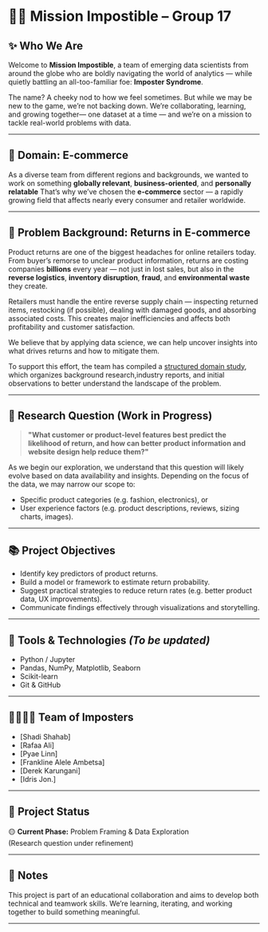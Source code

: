 # 🕵️‍♂️ Mission Impostible – Group 17

## ✨ Who We Are

Welcome to **Mission Impostible**, a team of emerging data scientists from around
the globe who are boldly navigating the world of analytics — while quietly battling
an all-too-familiar foe: **Imposter Syndrome**.

The name? A cheeky nod to how we feel sometimes. But while we may be new to the
game, we’re not backing down. We’re collaborating, learning, and growing together—
one dataset at a time — and we’re on a mission to tackle
real-world problems with data.

---

## 🛒 Domain: E-commerce

As a diverse team from different regions and backgrounds, we wanted to work on
something **globally relevant**, **business-oriented**, and **personally relatable**
That’s why we’ve chosen the **e-commerce** sector — a rapidly growing field that
affects nearly every consumer and retailer worldwide.

---

## 🎯 Problem Background: Returns in E-commerce

Product returns are one of the biggest headaches for online retailers today. From
buyer’s remorse to unclear product information, returns are costing companies
**billions** every year — not just in lost sales, but also in the **reverse
logistics**,
**inventory disruption**, **fraud**, and **environmental waste** they create.

Retailers must handle the entire reverse supply chain — inspecting returned items,
restocking (if possible), dealing with damaged goods, and absorbing associated
costs. This creates major inefficiencies and affects both profitability and customer
satisfaction.

We believe that by applying data science, we can help uncover insights into what
drives returns and how to mitigate them.

To support this effort, the team has compiled a [structured domain study](https://github.com/MIT-Emerging-Talent/ET6-CDSP-group-17-repo-Mission_Impostible/blob/main/0_domain_study/README.md),
which organizes background research,industry reports,
and initial observations to better understand the landscape of the problem.

---

## 🧪 Research Question (Work in Progress)

> **"What customer or product-level features best predict the likelihood of return,
and how can better product information and website design help reduce them?"**

As we begin our exploration, we understand that this question will likely evolve
based on data availability and insights. Depending on the focus of the data,
we may narrow our scope to:

- Specific product categories (e.g. fashion, electronics), or
- User experience factors (e.g. product descriptions, reviews, sizing charts, images).

---

## 📚 Project Objectives

- Identify key predictors of product returns.
- Build a model or framework to estimate return probability.
- Suggest practical strategies to reduce return rates (e.g. better product data,
UX improvements).
- Communicate findings effectively through visualizations and storytelling.

---

## 🧰 Tools & Technologies *(To be updated)*

- Python / Jupyter
- Pandas, NumPy, Matplotlib, Seaborn
- Scikit-learn
- Git & GitHub

---

## 👨‍👩‍👧‍👦 Team of Imposters

- [Shadi Shahab]
- [Rafaa Ali]
- [Pyae Linn]
- [Frankline Alele Ambetsa]
- [Derek Karungani]
- [Idris Jon.]

---

## 📅 Project Status

🟡 **Current Phase:** Problem Framing & Data Exploration  
(Research question under refinement)

---

## 📌 Notes

This project is part of an educational collaboration and aims to develop both
technical and teamwork skills. We’re learning, iterating, and working together
to build something meaningful.

---
